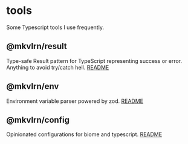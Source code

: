 # tools

Some Typescript tools I use frequently.

## @mkvlrn/result

Type-safe Result pattern for TypeScript representing success or error. Anything to avoid try/catch hell. [README](./packages/result/README.md)

## @mkvlrn/env

Environment variable parser powered by zod. [README](./packages/env/README.md)

## @mkvlrn/config

Opinionated configurations for biome and typescript. [README](./packages/config/README.md)
